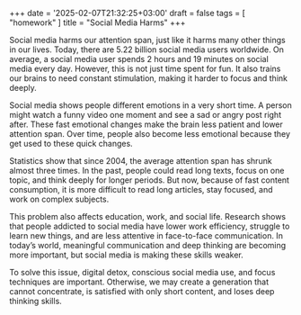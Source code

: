 +++
date = '2025-02-07T21:32:25+03:00'
draft = false
tags = [ "homework" ]
title = "Social Media Harms"
+++

Social media harms our attention span, just like it harms many
other things in our lives. Today, there are 5.22 billion social
media users worldwide. On average, a social media user spends 2
hours and 19 minutes on social media every day. However, this is
not just time spent for fun. It also trains our brains to need
constant stimulation, making it harder to focus and think deeply.

Social media shows people different emotions in a very short time.
A person might watch a funny video one moment and see a sad or
angry post right after. These fast emotional changes make the brain
less patient and lower attention span. Over time, people also become
less emotional because they get used to these quick changes.

Statistics show that since 2004, the average attention span has
shrunk almost three times. In the past, people could read long texts,
focus on one topic, and think deeply for longer periods. But now,
because of fast content consumption, it is more difficult to read
long articles, stay focused, and work on complex subjects.

This problem also affects education, work, and social life. Research
shows that people addicted to social media have lower work efficiency,
struggle to learn new things, and are less attentive in face-to-face
communication. In today’s world, meaningful communication and deep
thinking are becoming more important, but social media is making
these skills weaker.

To solve this issue, digital detox, conscious social media use, and
focus techniques are important. Otherwise, we may create a generation
that cannot concentrate, is satisfied with only short content, and
loses deep thinking skills.
